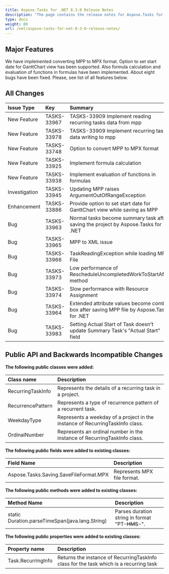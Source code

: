 ```yaml
---
title: Aspose.Tasks for .NET 8.3.0 Release Notes
description: "The page contains the release notes for Aspose.Tasks for .NET 8.3.0."
type: docs
weight: 80
url: /net/aspose-tasks-for-net-8-3-0-release-notes/
---
```


## **Major Features**
We have implemented converting MPP to MPX format. Option to set start date for GanttChart view has been supported. Also formula calculation and evaluation of functions in formulas have been implemented. About eight bugs have been fixed. Please, see list of all features below.

## **All Changes**
|**Issue Type** |**Key** |**Summary** |
| :- | :- | :- |
|New Feature |TASKS-33967 |TASKS-33909 Implement reading recurring tasks data from mpp |
|New Feature |TASKS-33978 |TASKS-33909 Implement recurring task data writing to mpp |
|New Feature |TASKS-33748 |Option to convert MPP to MPX format |
|New Feature |TASKS-33925 |Implement formula calculation |
|New Feature |TASKS-33938 |Implement evaluation of functions in formulas |
|Investigation |TASKS-33945 |Updating MPP raises ArgumentOutOfRangeException |
|Enhancement |TASKS-33886 |Provide option to set start date for GanttChart view while saving as MPP |
|Bug |TASKS-33963 |Normal tasks become summary task after saving the project by Aspose.Tasks for .NET|
|Bug |TASKS-33965 |MPP to XML issue |
|Bug |TASKS-33966 |TaskReadingException while loading MPP File |
|Bug |TASKS-33973 |Low performance of RescheduleUncompletedWorkToStartAfter method |
|Bug |TASKS-33974 |Slow performance with Resource Assignment |
|Bug |TASKS-33964 |Extended attribute values become combo box after saving MPP file by Aspose.Tasks for .NET|
|Bug |TASKS-33983 |Setting Actual Start of Task doesn't update Summary Task's "Actual Start" field |

## **Public API and Backwards Incompatible Changes**

**The following public classes were added:**

|Class name |Description |
| :- | :- |
|RecurringTaskInfo |Represents the details of a recurring task in a project. |
|RecurrencePattern |Represents a type of recurrence pattern of a recurrent task. |
|WeekdayType |Represents a weekday of a project in the instance of RecurringTaskInfo class. |
|OrdinalNumber |Represents an ordinal number in the instance of RecurringTaskInfo class. |

**The following public fields were added to existing classes:**

|Field Name |Description |
| :- | :- |
|Aspose.Tasks.Saving.SaveFileFormat.MPX |Represents MPX file format. |

**The following public methods were added to existing classes:**

|Method Name |Description |
| :- | :- |
|static Duration.parseTimeSpan(java.lang.String) |Parses duration string in format "PT-~~HMS~~-". |

**The following public properties were added to existing classes:**

|Property name |Description |
| :- | :- |
|Task.RecurringInfo |Returns the instance of RecurringTaskInfo class for the task which is a recurring task |

